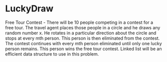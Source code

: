 # LuckyDraw
Free Tour Contest - There will be 10 people competing in a contest for a free tour. The travel agent places those people in a circle and he draws any random number x. He rotates in a particular direction about the circle and stops at every mth person. This person is then eliminated from the contest. The contest continues with every mth person eliminated until only one lucky person remains. This person wins the free tour contest. Linked list will be an efficient data structure to use in this problem.
